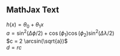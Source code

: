 ## MathJax Text

$h(x) = \theta_0 + \theta_1 x$  
$a = \sin^{2}(\Delta \phi/2) + \cos(\phi_{1})\cos(\phi_{2})\sin^{2}(\Delta \lambda/2)$  
$c = 2 \arcsin(\sqrt{a})$   
$d = rc$